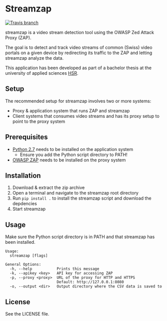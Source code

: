 # Streamzap

[![Travis branch](https://img.shields.io/travis/eXpl0it3r/streamzap/master.svg)](https://travis-ci.org/eXpl0it3r/streamzap)

streamzap is a video stream detection tool using the OWASP Zed Attack Proxy (ZAP).

The goal is to detect and track video streams of common (Swiss) video portals on a given device by redirecting its
traffic to the ZAP and letting streamzap analyze the data.

This application has been developed as part of a bachelor thesis at the university of applied sciences [HSR](https://www.hsr.ch/).


## Setup

The recommended setup for streamzap involves two or more systems:

* Proxy & application system that runs ZAP and streamzap
* Client systems that consumes video streams and has its proxy setup to point to the proxy system


## Prerequisites

* [Python 2.7](https://www.python.org/downloads/) needs to be installed on the application system
    * Ensure you add the Python script directory to PATH!
* [OWASP ZAP](https://www.owasp.org/index.php/OWASP_Zed_Attack_Proxy_Project) needs to be installed on the proxy system


## Installation

1. Download & extract the zip archive
2. Open a terminal and navigate to the streamzap root directory
3. Run `pip install .` to install the streamzap script and download the depdencies
4. Start streamzap

## Usage

Make sure the Python script directory is in PATH and that streamzap has been installed.

```
Usage:
  streamzap [flags]

General Options:
  -h, --help           Prints this message
  -k, --apikey <key>   API key for accessing ZAP
  -p, --proxy <proxy>  URL of the proxy for HTTP and HTTPS
                       Default: http://127.0.0.1:8080
  -o, --output <dir>   Output directory where the CSV data is saved to
```

## License

See the LICENSE file.
